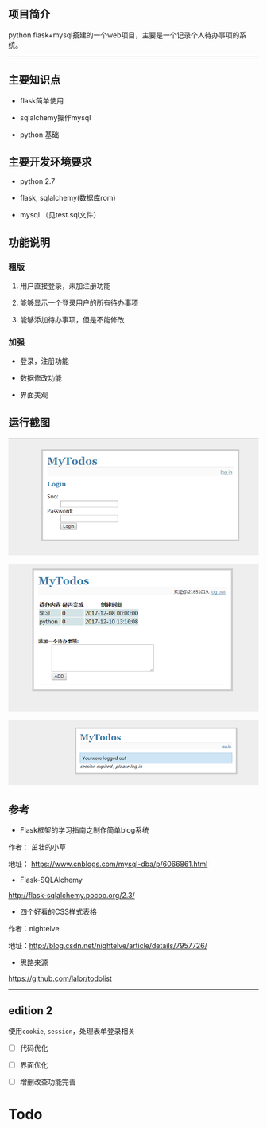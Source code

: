 
## 项目简介

python flask+mysql搭建的一个web项目，主要是一个记录个人待办事项的系统。

---


## 主要知识点

* flask简单使用

* sqlalchemy操作mysql 

* python 基础

## 主要开发环境要求

* python 2.7

* flask, sqlalchemy(数据库rom)

* mysql （见test.sql文件）


## 功能说明

### 粗版

1. 用户直接登录，未加注册功能

2. 能够显示一个登录用户的所有待办事项

3. 能够添加待办事项，但是不能修改

### 加强

* 登录，注册功能

* 数据修改功能

* 界面美观


## 运行截图

![](./imgs/todologin.png)


![](./imgs/login.png)

![](./imgs/logout.png)


## 参考

* Flask框架的学习指南之制作简单blog系统

作者： 茁壮的小草

地址： https://www.cnblogs.com/mysql-dba/p/6066861.html

* Flask-SQLAlchemy

http://flask-sqlalchemy.pocoo.org/2.3/


* 四个好看的CSS样式表格

作者：nightelve

地址：http://blog.csdn.net/nightelve/article/details/7957726/

* 思路来源

https://github.com/lalor/todolist

---

## edition 2

使用`cookie`, `session`，处理表单登录相关

- [ ] 代码优化

- [ ] 界面优化

- [ ] 增删改查功能完善

# Todo
